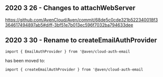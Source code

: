 ## 2020 3 26 - Changes to attachWebServer

https://github.com/AvenCloud/Aven/commit/68de5c0cde321b522340018f3364617494897ab5#diff-3bf51e7b013ec596f7032ba794633dee

## 2020 3 30 - Rename to createEmailAuthProvider

`import { EmailAuthProvider } from '@aven/cloud-auth-email`

has been moved to:

`import { createEmailAuthProvider } from '@aven/cloud-auth-email`

